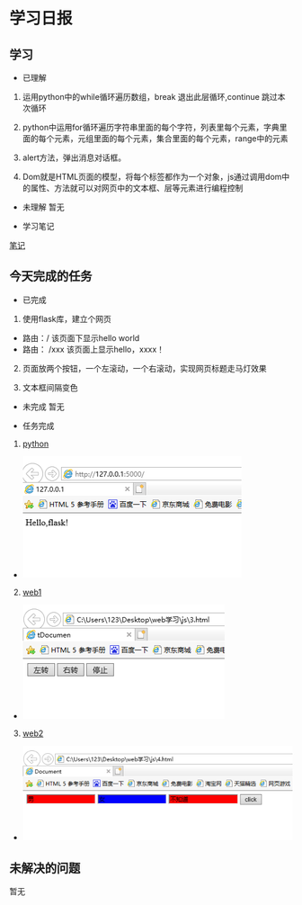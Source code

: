 # 学习日报

## 学习

* 已理解
1. 运用python中的while循环遍历数组，break 退出此层循环,continue 跳过本次循环

2. python中运用for循环遍历字符串里面的每个字符，列表里每个元素，字典里面的每个元素，元组里面的每个元素，集合里面的每个元素，range中的元素

3. alert方法，弹出消息对话框。

4. Dom就是HTML页面的模型，将每个标签都作为一个对象，js通过调用dom中的属性、方法就可以对网页中的文本框、层等元素进行编程控制


* 未理解
暂无

* 学习笔记

[笔记](https://github.com/caijing666/7.30/blob/master/7.30.md)


## 今天完成的任务

* 已完成
 1. 使用flask库，建立个网页
* 路由：/  该页面下显示hello  world
* 路由： /xxx    该页面上显示hello，xxxx！


 2. 页面放两个按钮，一个左滚动，一个右滚动，实现网页标题走马灯效果

 3. 文本框间隔变色

* 未完成
暂无

* 任务完成

1. [python](https://github.com/caijing666/7.30/blob/master/1.txt)

* ![1](https://github.com/caijing666/7.30/blob/master/1.PNG)

2. [web1](https://github.com/caijing666/7.30/blob/master/2.txt)

* ![2](https://github.com/caijing666/7.30/blob/master/2.1.PNG)

3. [web2](https://github.com/caijing666/7.30/blob/master/3.txt)

* ![3](https://github.com/caijing666/7.30/blob/master/3.PNG)

## 未解决的问题
暂无
